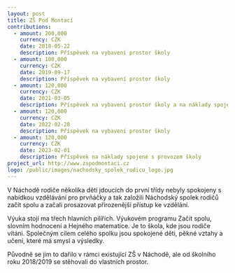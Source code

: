 ```yaml
---
layout: post
title: ZŠ Pod Montací
contributions:
  - amount: 200,000
    currency: CZK
    date: 2018-05-22
    description: Příspěvek na vybavení prostor školy
  - amount: 100,000
    currency: CZK
    date: 2019-09-17
    description: Příspěvek na vybavení prostor školy
  - amount: 120,000
    currency: CZK
    date: 2021-03-05
    description: Příspěvek na vybavení prostor školy a na náklady spojené s jejím provozem
  - amount: 120,000
    currency: CZK
    date: 2022-02-28  
    description: Příspěvek na vybavení prostor školy
  - amount: 120,000
    currency: CZK
    date: 2023-02-01
    description: Příspěvek na náklady spojené s provozem školy
project_url: http://www.zspodmontaci.cz
logo: /public/images/nachodsky_spolek_rodicu_logo.jpg
---
```

V Náchodě rodiče několika dětí jdoucích do první třídy nebyly spokojeny s nabídkou vzdělávání pro prvňáčky a tak založili Náchodský spolek rodičů začít spolu a začali prosazovat přirozenější přístup ke vzdělání.

Výuka stojí ma třech hlavních pilířích. Výukovém programu Začít spolu, slovním hodnocení a Hejného matematice. Je to škola, kde jsou rodiče vítáni. Společným cílem celého spolku jsou spokojené děti, pěkné vztahy a učení, které má smysl a výsledky.

Původně se jim to dařilo v rámci existující ZŠ v Náchodě, ale od školního roku 2018/2019 se stěhovali do vlastních prostor.
